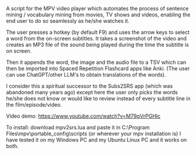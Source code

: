 A script for the MPV video player which automates the process of sentence mining / vocabulary mining from movies, TV shows and videos, enabling the end user to do so seamlessly as he/she watches it.  

The user presses a hotkey (by default F9) and uses the arrow keys to select a word from the on-screen subtitles.  It takes a screenshot of the video and creates an MP3 file of the sound being played during the time the subtitle is on screen.

Then it appends the word, the image and the audio file to a TSV which can then be imported into Spaced Repetition Flashcard apps like Anki.  (The user can use ChatGPT/other LLM's to obtain translations of the words).  

I consider this a spiritual successor to the Subs2SRS app (which was abandoned many years ago) except here the user only picks the words he/she does not know or would like to review instead of every subtitle line in the film/episode/video.

Video demo: https://www.youtube.com/watch?v=M79qVrPGHlc


To install: download mpv2srs.lua and paste it in C:\Program Files\mpv\portable_config\scripts (or wherever your mpv installation is)
I have tested it on my Windows PC and my Ubuntu Linux PC and it works on both.
